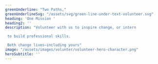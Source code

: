 ```yaml
---
greenUnderline: "Two Paths,"
greenUnderlineSvg: "/assets/svg/green-line-under-text-volunteer.svg"
heading: 'One Mission ' 
heading2: ''
description: "Volunteer with us to inspire change, or intern

 to build professional skills. 

 Both change lives—including yours"
image: "/assets/images/volunter/volunteer-hero-character.png"
heroSubtitle: ''
---
```





